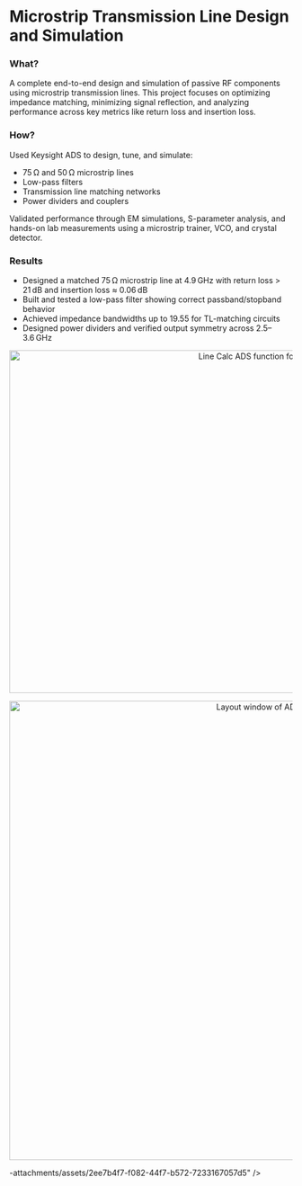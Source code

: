 # Microstrip Transmission Line Design and Simulation

<h3>
What?
</h3>
A complete end-to-end design and simulation of passive RF components using microstrip transmission lines. This project focuses on optimizing impedance matching, minimizing signal reflection, and analyzing performance across key metrics like return loss and insertion loss.

<h3>
How?
</h3>
Used Keysight ADS to design, tune, and simulate:

<ul>
  <li>75 Ω and 50 Ω microstrip lines</li>

  <li>Low-pass filters</li>

  <li>Transmission line matching networks</li>

  <li>Power dividers and couplers</li>
</ul>

Validated performance through EM simulations, S-parameter analysis, and hands-on lab measurements using a microstrip trainer, VCO, and crystal detector.

<h3>
Results
</h3>
<ul>
  <li>Designed a matched 75 Ω microstrip line at 4.9 GHz with return loss > 21 dB and insertion loss ≈ 0.06 dB</li>

  <li>Built and tested a low-pass filter showing correct passband/stopband behavior</li>

  <li>Achieved impedance bandwidths up to 19.55 for TL-matching circuits</li>

  <li>Designed power dividers and verified output symmetry across 2.5–3.6 GHz</li>
</ul>




<p align="center">
<img width="975" height="610" alt="Line Calc ADS function for K Effective and A_DB" src="https://github.com/user-attachments/assets/568a0a14-2250-4828-b80d-58d7958603f9" />
</p>

<p align="center">
<img width="975" height="817" alt="Layout window of ADS for microstrip tl" src="https://github.com/user-attachments/assets/47a9c1ad-0806-4032-b0bf-3d1bd94a9f22" />
</p>
-attachments/assets/2ee7b4f7-f082-44f7-b572-7233167057d5" />
</p>
